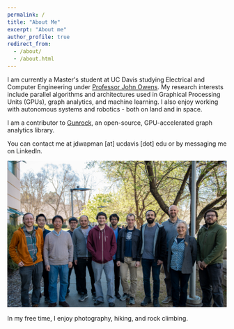 ```yaml
---
permalink: /
title: "About Me"
excerpt: "About me"
author_profile: true
redirect_from: 
  - /about/
  - /about.html
---
```


I am currently a Master's student at UC Davis studying Electrical and Computer Engineering  under [Professor John Owens](https://www.ece.ucdavis.edu/~jowens/research.html). My research interests include parallel algorithms and architectures used in Graphical Processing Units (GPUs), graph analytics, and machine learning. I also enjoy working with autonomous systems and robotics - both on land and in space.

<!-- My current research focuses methods of mapping parallel graph algorithms and load-balancing strategies to a novel reconfigurable GPU architecture as part of DARPA's Software-Defined Hardware program. See press releases from [Nvidia](https://blogs.nvidia.com/blog/2018/07/24/darpa-research-post-moores-law/) and [DARPA](https://www.darpa.mil/news-events/2018-07-24a) for more information. -->

I am a contributor to [Gunrock](https://github.com/gunrock/gunrock), an open-source, GPU-accelerated graph analytics library.

You can contact me at jdwapman [at] ucdavis [dot] edu or by messaging me on LinkedIn.

![Owens Group](images/owensgroup.png)

In my free time, I enjoy photography, hiking, and rock climbing.